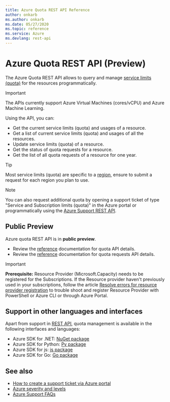 ```yaml
---
title: Azure Quota REST API Reference
author: onkarb
ms.author: onkarb
ms.date: 05/27/2020
ms.topic: reference
ms.service: Azure
ms.devlang: rest-api
---
```


# Azure Quota REST API (Preview)

The Azure Quota REST API allows to query and manage [service limits (quota)](https://docs.microsoft.com/en-us/azure/azure-resource-manager/management/azure-subscription-service-limits) for the resources programmatically. 

> [!IMPORTANT]
> The APIs currently support Azure Virtual Machines (cores/vCPU) and Azure Machine Learning.

Using the API, you can:
* Get the current service limits (quota) and usages of a resource.
* Get a list of current service limits (quota) and usages of all the resources.
* Update service limits (quota) of a resource.
* Get the status of quota requests for a resource.
* Get the list of all quota requests of a resource for one year. 

> [!TIP]
> Most service limits (quota) are specific to a [region](https://docs.microsoft.com/rest/api/apimanagement/2019-12-01/region/listbyservice), ensure to submit a request for each region you plan to use.

> [!NOTE]
> You can also request additional quota by opening a support ticket of type "Service and Subscription limits (quota)" in the Azure portal or programmatically using the [Azure Support REST API](https://docs.microsoft.com/en-us/rest/api/support/).


## Public Preview

Azure quota REST API is in **public preview**. 
* Review the [reference](xref:management.azure.com.reserved-vm-instances.quota) documentation for quota API details.
* Review the [reference](xref:management.azure.com.reserved-vm-instances.quotarequeststatus) documentation for quota requests API details.

> [!IMPORTANT]
> **Prerequisite:** Resource Provider (Microsoft.Capacity) needs to be registered for the Subscriptions. If the Resource provider haven't previously used in your subscriptions, follow the article [Resolve errors for resource provider registration](https://docs.microsoft.com/en-us/azure/azure-resource-manager/templates/error-register-resource-provider) to trouble shoot and register Resource Provider with PowerShell or Azure CLI or through Azure Portal.


## Support in other languages and interfaces

Apart from support in [REST API](https://github.com/Azure/azure-rest-api-specs/tree/master/specification/reservations/resource-manager/Microsoft.Capacity/preview/2019-07-19), quota management is available in the following interfaces and languages:  

* Azure SDK for .NET: [NuGet package](https://sdkautomation.blob.core.windows.net/sdkautomation-pipeline/Azure/azure-rest-api-specs/9724/azure-sdk-for-net/Azure/azure-sdk-for-net/Microsoft.Azure.Management.Reservations/Microsoft.Azure.Management.Reservations.1.13.0-preview.nupkg)
* Azure SDK for Python: [Py package](https://sdkautomation.blob.core.windows.net/sdkautomation-pipeline/Azure/azure-rest-api-specs/9724/azure-sdk-for-python/Azure/azure-sdk-for-python/azure-mgmt-reservations/azure-mgmt-reservations-0.7.0.zip)
* Azure SDK for js: [js package](https://sdkautomation.blob.core.windows.net/sdkautomation-pipeline/Azure/azure-rest-api-specs/9724/azure-sdk-for-js/Azure/azure-sdk-for-js/@azure/arm-reservations/azure-arm-reservations-5.0.0.tgz)
* Azure SDK for Go: [Go package](https://sdkautomation.blob.core.windows.net/sdkautomation-pipeline/Azure/azure-rest-api-specs/9724/azure-sdk-for-go/Azure/azure-sdk-for-go/preview/reservations/mgmt/2019-07-19-preview/preview.reservations.mgmt.2019-07-19-preview.zip)


## See also

* [How to create a support ticket via Azure portal](https://docs.microsoft.com/azure/azure-portal/supportability/how-to-create-azure-support-request)
* [Azure severity and levels](https://azure.microsoft.com/support/plans/response/)
* [Azure Support FAQs](https://azure.microsoft.com/support/faq/)